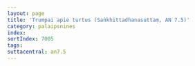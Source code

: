 ```yaml
---
layout: page
title: 'Trumpai apie turtus (Saṅkhittadhanasuttaṃ, AN 7.5)'
category: palaipsnines
index: 
sortIndex: 7005
tags:
suttacentral: an7.5
---
```

